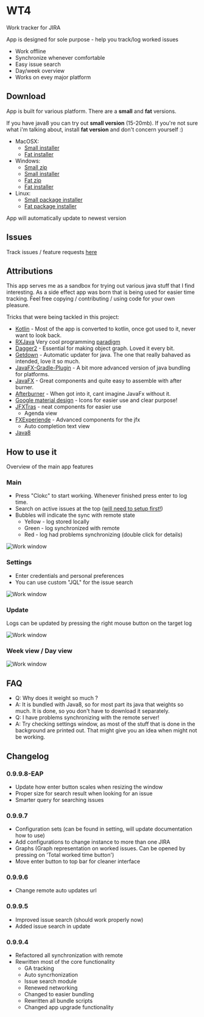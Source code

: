 # WT4

Work tracker for JIRA

App is designed for sole purpose - help you track/log worked issues

* Work offline
* Synchronize whenever comfortable
* Easy issue search
* Day/week overview
* Works on evey major platform

## Download

App is built for various platform. There are a **small** and **fat** versions. 

If you have java8 you can try out **small version** (15-20mb). If you're not sure what i'm talking about, install **fat version** and don't concern yourself :)

* MacOSX: 
  - [Small installer](https://dl.dropboxusercontent.com/u/60630588/macosx/WT4-4.0.dmg)
  - [Fat installer](https://dl.dropboxusercontent.com/u/60630588/macosx/WT4-fat-4.0.dmg)
* Windows:
  - [Small zip](https://dl.dropboxusercontent.com/u/60630588/win/WT4.zip)
  - [Small installer](https://dl.dropboxusercontent.com/u/60630588/win/WT4-4.0.exe)
  - [Fat zip](https://dl.dropboxusercontent.com/u/60630588/win/WT4_fat.zip)
  - [Fat installer](https://dl.dropboxusercontent.com/u/60630588/win/WT4-4.0_fat.exe)
* Linux:
  - [Small package installer](https://dl.dropboxusercontent.com/u/60630588/linux/wt4-4.0.deb)
  - [Fat package installer](https://dl.dropboxusercontent.com/u/60630588/linux/wt4-4.0_fat.deb)

App will automatically update to newest version

## Issues

Track issues / feature requests [here](https://github.com/marius-m/wt4/issues)

## Attributions

This app serves me as a sandbox for trying out various java stuff that I find interesting. 
As a side effect app was born that is being used for easier time tracking. 
Feel free copying / contributing / using code for your own pleasure. 

Tricks that were being tackled in this project: 

* [Kotlin](https://kotlinlang.org/) - Most of the app is converted to kotlin, once got used to it, never want to look back. 
* [RXJava](https://github.com/ReactiveX/RxJava) Very cool programming [paradigm](http://reactivex.io/)
* [Dagger2](https://github.com/google/dagger) - Essential for making object graph. Loved it every bit.
* [Getdown](https://github.com/threerings/getdown) - Automatic updater for java. The one that really bahaved as intended, love it so much. 
* [JavaFX-Gradle-Plugin](https://github.com/FibreFoX/javafx-gradle-plugin) - A bit more advanced version of java bundling for platforms.
* [JavaFX](http://docs.oracle.com/javase/8/javase-clienttechnologies.htm) - Great components and quite easy to assemble with after burner.
* [Afterburner](https://github.com/AdamBien/afterburner.fx) - When got into it, cant imagine JavaFx without it.
* [Google material design](https://design.google.com/icons/) - Icons for easier use and clear purpose!
* [JFXTras](https://github.com/JFXtras/jfxtras) - neat components for easier use
  - Agenda view
* [FXExperiende](http://fxexperience.com/) - Advanced components for the jfx
  - Auto completion text view
* [Java8](http://www.oracle.com/technetwork/java/javase/overview/java8-2100321.html)

## How to use it

Overview of the main app features

### Main

* Press "Clokc" to start working. Whenever finished press enter to log time. 
* Search on active issues at the top ([will need to setup first!](#.settings))
* Bubbles will indicate the sync with remote state
	* Yellow - log stored locally
	* Green - log synchronized with remote
	* Red - log had problems synchronizing (double click for details)

![Work window](img/screen_1.png)

### Settings

* Enter credentials and personal preferences
* You can use custom "JQL" for the issue search

![Work window](img/screen_2.png)

### Update

Logs can be updated by pressing the right mouse button on the target log

![Work window](img/screen_3.png)

### Week view / Day view

![Work window](img/screen_4.png)

## FAQ

* Q: Why does it weight so much ?
* A: It is bundled with Java8, so for most part its java that weights so much. It is done, so you don't have to download it separately. 
* Q: I have problems synchronizing with the remote server!
* A: Try checking settings window, as most of the stuff that is done in the background are printed out. That might give you an idea when might not be working.

## Changelog

### 0.9.9.8-EAP

- Update how enter button scales when resizing the window
- Proper size for search result when looking for an issue
- Smarter query for searching issues

### 0.9.9.7

- Configuration sets (can be found in setting, will update documentation how to use)
 - Add configurations to change instance to more than one JIRA
- Graphs (Graph representation on worked issues. Can be opened by pressing on 'Total worked time button')
- Move enter button to top bar for cleaner interface

### 0.9.9.6

- Change remote auto updates url

### 0.9.9.5

- Improved issue search (should work properly now)
- Added issue search in update

### 0.9.9.4

* Refactored all synchronization with remote
* Rewritten most of the core functionality 
  - GA tracking
  - Auto syncrhonization
  - Issue search module
  - Renewed networking
  - Changed to easier bundling
  - Rewritten all bundle scripts
  - Changed app upgrade functionality
	

